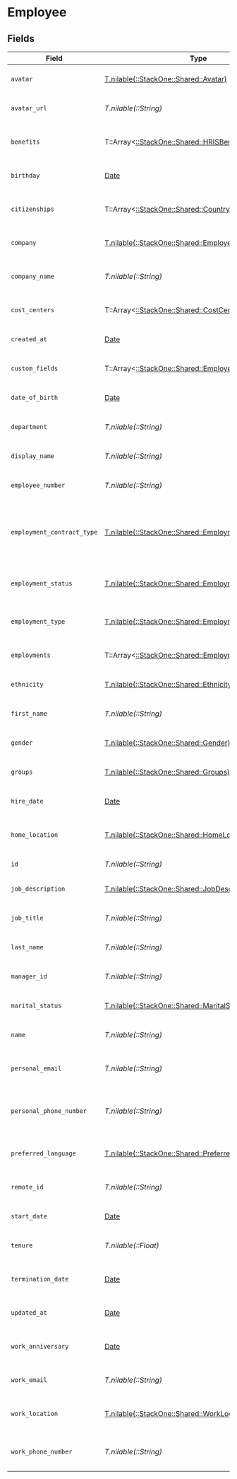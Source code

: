 # Employee


## Fields

| Field                                                                                                  | Type                                                                                                   | Required                                                                                               | Description                                                                                            | Example                                                                                                |
| ------------------------------------------------------------------------------------------------------ | ------------------------------------------------------------------------------------------------------ | ------------------------------------------------------------------------------------------------------ | ------------------------------------------------------------------------------------------------------ | ------------------------------------------------------------------------------------------------------ |
| `avatar`                                                                                               | [T.nilable(::StackOne::Shared::Avatar)](../../models/shared/avatar.md)                                 | :heavy_minus_sign:                                                                                     | The employee avatar                                                                                    | https://example.com/avatar.png                                                                         |
| `avatar_url`                                                                                           | *T.nilable(::String)*                                                                                  | :heavy_minus_sign:                                                                                     | The employee avatar Url                                                                                | https://example.com/avatar.png                                                                         |
| `benefits`                                                                                             | T::Array<[::StackOne::Shared::HRISBenefit](../../models/shared/hrisbenefit.md)>                        | :heavy_minus_sign:                                                                                     | Current benefits of the employee                                                                       |                                                                                                        |
| `birthday`                                                                                             | [Date](https://ruby-doc.org/stdlib-2.6.1/libdoc/date/rdoc/Date.html)                                   | :heavy_minus_sign:                                                                                     | The employee birthday                                                                                  | 2021-01-01T00:00:00Z                                                                                   |
| `citizenships`                                                                                         | T::Array<[::StackOne::Shared::CountryCodeEnum](../../models/shared/countrycodeenum.md)>                | :heavy_minus_sign:                                                                                     | The citizenships of the Employee                                                                       |                                                                                                        |
| `company`                                                                                              | [T.nilable(::StackOne::Shared::EmployeeCompany)](../../models/shared/employeecompany.md)               | :heavy_minus_sign:                                                                                     | The employee company                                                                                   |                                                                                                        |
| `company_name`                                                                                         | *T.nilable(::String)*                                                                                  | :heavy_minus_sign:                                                                                     | The employee company name                                                                              | Example Corp                                                                                           |
| `cost_centers`                                                                                         | T::Array<[::StackOne::Shared::CostCenters](../../models/shared/costcenters.md)>                        | :heavy_minus_sign:                                                                                     | The employee cost centers                                                                              |                                                                                                        |
| `created_at`                                                                                           | [Date](https://ruby-doc.org/stdlib-2.6.1/libdoc/date/rdoc/Date.html)                                   | :heavy_minus_sign:                                                                                     | The created_at date                                                                                    | 2021-01-01T01:01:01.000Z                                                                               |
| `custom_fields`                                                                                        | T::Array<[::StackOne::Shared::EmployeeCustomFields](../../models/shared/employeecustomfields.md)>      | :heavy_minus_sign:                                                                                     | The employee custom fields                                                                             |                                                                                                        |
| `date_of_birth`                                                                                        | [Date](https://ruby-doc.org/stdlib-2.6.1/libdoc/date/rdoc/Date.html)                                   | :heavy_minus_sign:                                                                                     | The employee date_of_birth                                                                             | 1990-01-01T00:00.000Z                                                                                  |
| `department`                                                                                           | *T.nilable(::String)*                                                                                  | :heavy_minus_sign:                                                                                     | The employee department                                                                                | Physics                                                                                                |
| `display_name`                                                                                         | *T.nilable(::String)*                                                                                  | :heavy_minus_sign:                                                                                     | The employee display name                                                                              | Sir Issac Newton                                                                                       |
| `employee_number`                                                                                      | *T.nilable(::String)*                                                                                  | :heavy_minus_sign:                                                                                     | The assigned employee number                                                                           | 125                                                                                                    |
| `employment_contract_type`                                                                             | [T.nilable(::StackOne::Shared::EmploymentContractType)](../../models/shared/employmentcontracttype.md) | :heavy_minus_sign:                                                                                     | The employment work schedule type (e.g., full-time, part-time)                                         | full_time                                                                                              |
| `employment_status`                                                                                    | [T.nilable(::StackOne::Shared::EmploymentStatus)](../../models/shared/employmentstatus.md)             | :heavy_minus_sign:                                                                                     | The employee employment status                                                                         | active                                                                                                 |
| `employment_type`                                                                                      | [T.nilable(::StackOne::Shared::EmploymentType)](../../models/shared/employmenttype.md)                 | :heavy_minus_sign:                                                                                     | The employee employment type                                                                           | full_time                                                                                              |
| `employments`                                                                                          | T::Array<[::StackOne::Shared::Employment](../../models/shared/employment.md)>                          | :heavy_minus_sign:                                                                                     | The employee employments                                                                               |                                                                                                        |
| `ethnicity`                                                                                            | [T.nilable(::StackOne::Shared::Ethnicity)](../../models/shared/ethnicity.md)                           | :heavy_minus_sign:                                                                                     | The employee ethnicity                                                                                 | white                                                                                                  |
| `first_name`                                                                                           | *T.nilable(::String)*                                                                                  | :heavy_minus_sign:                                                                                     | The employee first name                                                                                | Issac                                                                                                  |
| `gender`                                                                                               | [T.nilable(::StackOne::Shared::Gender)](../../models/shared/gender.md)                                 | :heavy_minus_sign:                                                                                     | The employee gender                                                                                    | male                                                                                                   |
| `groups`                                                                                               | [T.nilable(::StackOne::Shared::Groups)](../../models/shared/groups.md)                                 | :heavy_minus_sign:                                                                                     | The employee groups                                                                                    |                                                                                                        |
| `hire_date`                                                                                            | [Date](https://ruby-doc.org/stdlib-2.6.1/libdoc/date/rdoc/Date.html)                                   | :heavy_minus_sign:                                                                                     | The employee hire date                                                                                 | 2021-01-01T00:00.000Z                                                                                  |
| `home_location`                                                                                        | [T.nilable(::StackOne::Shared::HomeLocation)](../../models/shared/homelocation.md)                     | :heavy_minus_sign:                                                                                     | The employee home location                                                                             |                                                                                                        |
| `id`                                                                                                   | *T.nilable(::String)*                                                                                  | :heavy_minus_sign:                                                                                     | Unique identifier                                                                                      | 8187e5da-dc77-475e-9949-af0f1fa4e4e3                                                                   |
| `job_description`                                                                                      | [T.nilable(::StackOne::Shared::JobDescription)](../../models/shared/jobdescription.md)                 | :heavy_minus_sign:                                                                                     | The employee job description                                                                           | Testing the laws of motion                                                                             |
| `job_title`                                                                                            | *T.nilable(::String)*                                                                                  | :heavy_minus_sign:                                                                                     | The employee job title                                                                                 | Physicist                                                                                              |
| `last_name`                                                                                            | *T.nilable(::String)*                                                                                  | :heavy_minus_sign:                                                                                     | The employee last name                                                                                 | Newton                                                                                                 |
| `manager_id`                                                                                           | *T.nilable(::String)*                                                                                  | :heavy_minus_sign:                                                                                     | The employee manager ID                                                                                | 67890                                                                                                  |
| `marital_status`                                                                                       | [T.nilable(::StackOne::Shared::MaritalStatus)](../../models/shared/maritalstatus.md)                   | :heavy_minus_sign:                                                                                     | The employee marital status                                                                            | single                                                                                                 |
| `name`                                                                                                 | *T.nilable(::String)*                                                                                  | :heavy_minus_sign:                                                                                     | The employee name                                                                                      | Issac Newton                                                                                           |
| `personal_email`                                                                                       | *T.nilable(::String)*                                                                                  | :heavy_minus_sign:                                                                                     | The employee personal email                                                                            | isaac.newton@example.com                                                                               |
| `personal_phone_number`                                                                                | *T.nilable(::String)*                                                                                  | :heavy_minus_sign:                                                                                     | The employee personal phone number                                                                     | +1234567890                                                                                            |
| `preferred_language`                                                                                   | [T.nilable(::StackOne::Shared::PreferredLanguage)](../../models/shared/preferredlanguage.md)           | :heavy_minus_sign:                                                                                     | The employee preferred language                                                                        | en_US                                                                                                  |
| `remote_id`                                                                                            | *T.nilable(::String)*                                                                                  | :heavy_minus_sign:                                                                                     | Provider's unique identifier                                                                           | 8187e5da-dc77-475e-9949-af0f1fa4e4e3                                                                   |
| `start_date`                                                                                           | [Date](https://ruby-doc.org/stdlib-2.6.1/libdoc/date/rdoc/Date.html)                                   | :heavy_minus_sign:                                                                                     | The employee start date                                                                                | 2021-01-01T00:00.000Z                                                                                  |
| `tenure`                                                                                               | *T.nilable(::Float)*                                                                                   | :heavy_minus_sign:                                                                                     | The employee tenure                                                                                    | 2                                                                                                      |
| `termination_date`                                                                                     | [Date](https://ruby-doc.org/stdlib-2.6.1/libdoc/date/rdoc/Date.html)                                   | :heavy_minus_sign:                                                                                     | The employee termination date                                                                          | 2021-01-01T00:00:00Z                                                                                   |
| `updated_at`                                                                                           | [Date](https://ruby-doc.org/stdlib-2.6.1/libdoc/date/rdoc/Date.html)                                   | :heavy_minus_sign:                                                                                     | The updated_at date                                                                                    | 2021-01-01T01:01:01.000Z                                                                               |
| `work_anniversary`                                                                                     | [Date](https://ruby-doc.org/stdlib-2.6.1/libdoc/date/rdoc/Date.html)                                   | :heavy_minus_sign:                                                                                     | The employee work anniversary                                                                          | 2021-01-01T00:00:00Z                                                                                   |
| `work_email`                                                                                           | *T.nilable(::String)*                                                                                  | :heavy_minus_sign:                                                                                     | The employee work email                                                                                | newton@example.com                                                                                     |
| `work_location`                                                                                        | [T.nilable(::StackOne::Shared::WorkLocation)](../../models/shared/worklocation.md)                     | :heavy_minus_sign:                                                                                     | The employee work location                                                                             |                                                                                                        |
| `work_phone_number`                                                                                    | *T.nilable(::String)*                                                                                  | :heavy_minus_sign:                                                                                     | The employee work phone number                                                                         | +1234567890                                                                                            |